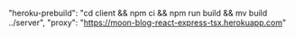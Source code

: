 "heroku-prebuild": "cd client && npm ci && npm run build && mv build ../server",
"proxy": "https://moon-blog-react-express-tsx.herokuapp.com"
